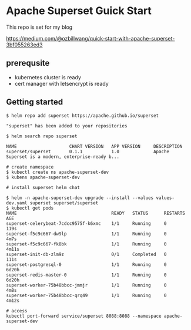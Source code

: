 # Apache Superset Guick Start

This repo is set for my blog

https://medium.com/@ozbillwang/quick-start-with-apache-superset-3bf055263ed3

## prerequsite

* kubernetes cluster is ready
* cert manager with letsencrypt is ready

## Getting started

```
$ helm repo add superset https://apache.github.io/superset

"superset" has been added to your repositories

$ helm search repo superset

NAME                    CHART VERSION   APP VERSION     DESCRIPTION
superset/superset       0.1.1           1.0             Apache Superset is a modern, enterprise-ready b...

# create namespace
$ kubectl create ns apache-superset-dev
$ kubens apache-superset-dev

# install superset helm chat

$ helm -n apache-superset-dev upgrade --install --values values-dev.yaml superset superset/superset
$ kubectl get pods
NAME                                    READY   STATUS      RESTARTS   AGE
superset-celerybeat-7cdcc9575f-k6xmc    1/1     Running     0          119s
superset-f5c9c667-dw9lp                 1/1     Running     0          4m7s
superset-f5c9c667-fk8bk                 1/1     Running     0          4m11s
superset-init-db-zlm9z                  0/1     Completed   0          111s
superset-postgresql-0                   1/1     Running     0          6d20h
superset-redis-master-0                 1/1     Running     0          6d20h
superset-worker-75b48bbcc-jmmjr         1/1     Running     0          4m8s
superset-worker-75b48bbcc-qrq49         1/1     Running     0          4m12s

# access 
kubectl port-forward service/superset 8088:8088 --namespace apache-superset-dev
```

